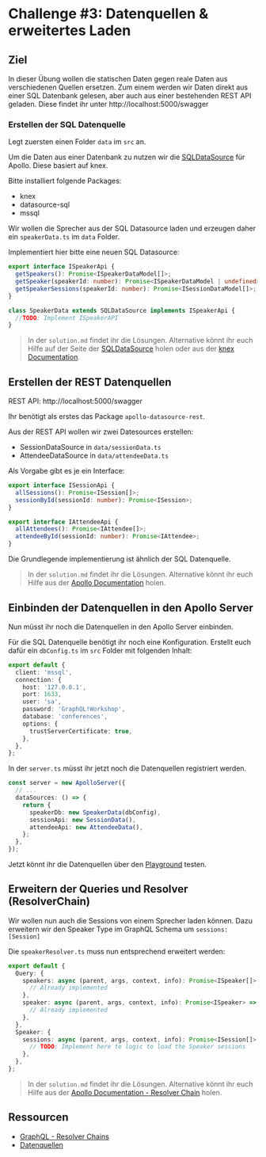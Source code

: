 # Challenge #3: Datenquellen & erweitertes Laden

## Ziel

In dieser Übung wollen die statischen Daten gegen reale Daten aus verschiedenen Quellen ersetzen. Zum einem werden wir Daten direkt aus einer SQL Datenbank gelesen, aber auch aus einer bestehenden REST API geladen. Diese findet ihr unter http://localhost:5000/swagger

### Erstellen der SQL Datenquelle

Legt zuersten einen Folder `data` im `src` an.

Um die Daten aus einer Datenbank zu nutzen wir die [SQLDataSource](https://github.com/cvburgess/SQLDataSource) für Apollo. Diese basiert auf knex.

Bitte installiert folgende Packages:

- knex
- datasource-sql
- mssql

Wir wollen die Sprecher aus der SQL Datasource laden und erzeugen daher ein `speakerData.ts` im `data` Folder.

Implementiert hier bitte eine neuen SQL Datasource:

```typescript
export interface ISpeakerApi {
  getSpeakers(): Promise<ISpeakerDataModel[]>;
  getSpeaker(speakerId: number): Promise<ISpeakerDataModel | undefined>;
  getSpeakerSessions(speakerId: number): Promise<ISessionDataModel[]>;
}

class SpeakerData extends SQLDataSource implements ISpeakerApi {
  //TODO: Implement ISpeakerAPI
}
```

> In der `solution.md` findet ihr die Lösungen. Alternative könnt ihr euch Hilfe auf der Seite der [SQLDataSource](https://github.com/cvburgess/SQLDataSource) holen oder aus der [knex Documentation](https://knexjs.org/).

## Erstellen der REST Datenquellen

REST API: http://localhost:5000/swagger

Ihr benötigt als erstes das Package `apollo-datasource-rest`.

Aus der REST API wollen wir zwei Datesources erstellen:

- SessionDataSource in `data/sessionData.ts`
- AttendeeDataSource in `data/attendeeData.ts`

Als Vorgabe gibt es je ein Interface:

```typescript
export interface ISessionApi {
  allSessions(): Promise<ISession[]>;
  sessionById(sessionId: number): Promise<ISession>;
}

export interface IAttendeeApi {
  allAttendees(): Promise<IAttendee[]>;
  attendeeById(sessionId: number): Promise<IAttendee>;
}
```

Die Grundlegende implementierung ist ähnlich der SQL Datenquelle.

> In der `solution.md` findet ihr die Lösungen. Alternative könnt ihr euch Hilfe aus der [Apollo Documentation](https://www.apollographql.com/docs/apollo-server/data/data-sources/#restdatasource-reference) holen.

## Einbinden der Datenquellen in den Apollo Server

Nun müsst ihr noch die Datenquellen in den Apollo Server einbinden.

Für die SQL Datenquelle benötigt ihr noch eine Konfiguration. Erstellt euch dafür ein `dbConfig.ts` im `src` Folder mit folgenden Inhalt:

```typescript
export default {
  client: 'mssql',
  connection: {
    host: '127.0.0.1',
    port: 1633,
    user: 'sa',
    password: 'GraphQL!Workshop',
    database: 'conferences',
    options: {
      trustServerCertificate: true,
    },
  },
};
```

In der `server.ts` müsst ihr jetzt noch die Datenquellen registriert werden.

```typescript
const server = new ApolloServer({
  // ...
  dataSources: () => {
    return {
      speakerDb: new SpeakerData(dbConfig),
      sessionApi: new SessionData(),
      attendeeApi: new AttendeeData(),
    };
  },
});
```

Jetzt könnt ihr die Datenquellen über den [Playground](http://localhost:3000/graphql) testen.

## Erweitern der Queries und Resolver (ResolverChain)

Wir wollen nun auch die Sessions von einem Sprecher laden können. Dazu erweitern wir den Speaker Type im GraphQL Schema um `sessions: [Session]`

Die `speakerResolver.ts` muss nun entsprechend erweitert werden:

```typescript
export default {
  Query: {
    speakers: async (parent, args, context, info): Promise<ISpeaker[]> => {
      // Already implemented
    },
    speaker: async (parent, args, context, info): Promise<ISpeaker> => {
      // Already implemented
    },
  },
  Speaker: {
    sessions: async (parent, args, context, info): Promise<ISession[]> => {
      // TODO: Implement here te logic to load the Speaker sessions
    },
  },
};
```

> In der `solution.md` findet ihr die Lösungen. Alternative könnt ihr euch Hilfe aus der [Apollo Documentation - Resolver Chain](https://www.apollographql.com/docs/apollo-server/data/resolvers/#resolver-chains) holen.

## Ressourcen

- [GraphQL - Resolver Chains](https://www.apollographql.com/docs/apollo-server/data/resolvers/#resolver-chains)
- [Datenquellen](https://www.apollographql.com/docs/apollo-server/data/data-sources/)
